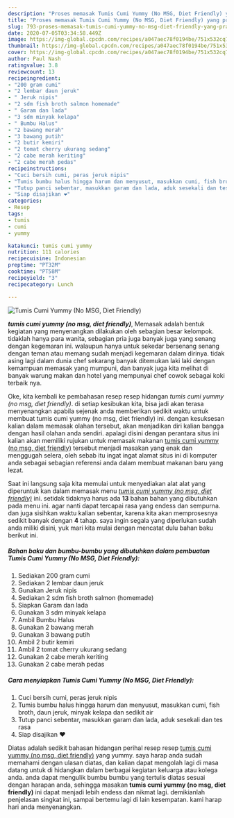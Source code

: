 ```yaml
---
description: "Proses memasak Tumis Cumi Yummy (No MSG, Diet Friendly) yang praktis"
title: "Proses memasak Tumis Cumi Yummy (No MSG, Diet Friendly) yang praktis"
slug: 793-proses-memasak-tumis-cumi-yummy-no-msg-diet-friendly-yang-praktis
date: 2020-07-05T03:34:58.449Z
image: https://img-global.cpcdn.com/recipes/a047aec78f0194be/751x532cq70/tumis-cumi-yummy-no-msg-diet-friendly-foto-resep-utama.jpg
thumbnail: https://img-global.cpcdn.com/recipes/a047aec78f0194be/751x532cq70/tumis-cumi-yummy-no-msg-diet-friendly-foto-resep-utama.jpg
cover: https://img-global.cpcdn.com/recipes/a047aec78f0194be/751x532cq70/tumis-cumi-yummy-no-msg-diet-friendly-foto-resep-utama.jpg
author: Paul Nash
ratingvalue: 3.8
reviewcount: 13
recipeingredient:
- "200 gram cumi"
- "2 lembar daun jeruk"
- " Jeruk nipis"
- "2 sdm fish broth salmon homemade"
- " Garam dan lada"
- "3 sdm minyak kelapa"
- " Bumbu Halus"
- "2 bawang merah"
- "3 bawang putih"
- "2 butir kemiri"
- "2 tomat cherry ukurang sedang"
- "2 cabe merah keriting"
- "2 cabe merah pedas"
recipeinstructions:
- "Cuci bersih cumi, peras jeruk nipis"
- "Tumis bumbu halus hingga harum dan menyusut, masukkan cumi, fish broth, daun jeruk, minyak kelapa dan sedikit air"
- "Tutup panci sebentar, masukkan garam dan lada, aduk sesekali dan tes rasa"
- "Siap disajikan ❤️"
categories:
- Resep
tags:
- tumis
- cumi
- yummy

katakunci: tumis cumi yummy 
nutrition: 111 calories
recipecuisine: Indonesian
preptime: "PT32M"
cooktime: "PT58M"
recipeyield: "3"
recipecategory: Lunch

---
```



![Tumis Cumi Yummy (No MSG, Diet Friendly)](https://img-global.cpcdn.com/recipes/a047aec78f0194be/751x532cq70/tumis-cumi-yummy-no-msg-diet-friendly-foto-resep-utama.jpg)

<b><i>tumis cumi yummy (no msg, diet friendly)</i></b>, Memasak adalah bentuk kegiatan yang menyenangkan dilakukan oleh sebagian besar kelompok. tidaklah hanya para wanita, sebagian pria juga banyak juga yang senang dengan kegemaran ini. walaupun hanya untuk sekedar bersenang senang dengan teman atau memang sudah menjadi kegemaran dalam dirinya. tidak asing lagi dalam dunia chef sekarang banyak ditemukan laki laki dengan kemampuan memasak yang mumpuni, dan banyak juga kita melihat di banyak warung makan dan hotel yang mempunyai chef cowok sebagai koki terbaik nya.

Oke, kita kembali ke pembahasan resep resep hidangan <i>tumis cumi yummy (no msg, diet friendly)</i>. di setiap kesibukan kita, bisa jadi akan terasa menyenangkan apabila sejenak anda memberikan sedikit waktu untuk membuat tumis cumi yummy (no msg, diet friendly) ini. dengan kesuksesan kalian dalam memasak olahan tersebut, akan menjadikan diri kalian bangga dengan hasil olahan anda sendiri. apalagi disini dengan perantara situs ini kalian akan memiliki rujukan untuk memasak makanan <u>tumis cumi yummy (no msg, diet friendly)</u> tersebut menjadi masakan yang enak dan menggugah selera, oleh sebab itu ingat ingat alamat situs ini di komputer anda sebagai sebagian referensi anda dalam membuat makanan baru yang lezat.




Saat ini langsung saja kita memulai untuk menyediakan alat alat yang diperuntuk kan dalam memasak menu <u><i>tumis cumi yummy (no msg, diet friendly)</i></u> ini. setidak tidaknya harus ada <b>13</b> bahan bahan yang dibutuhkan pada menu ini. agar nanti dapat tercapai rasa yang endess dan sempurna. dan juga sisihkan waktu kalian sebentar, karena kita akan memprosesnya sedikit banyak dengan <b>4</b> tahap. saya ingin segala yang diperlukan sudah anda miliki disini, yuk mari kita mulai dengan mencatat dulu bahan baku berikut ini.

<!--inarticleads1-->

##### Bahan baku dan bumbu-bumbu yang dibutuhkan dalam pembuatan Tumis Cumi Yummy (No MSG, Diet Friendly):

1. Sediakan 200 gram cumi
1. Sediakan 2 lembar daun jeruk
1. Gunakan  Jeruk nipis
1. Sediakan 2 sdm fish broth salmon (homemade)
1. Siapkan  Garam dan lada
1. Gunakan 3 sdm minyak kelapa
1. Ambil  Bumbu Halus
1. Gunakan 2 bawang merah
1. Gunakan 3 bawang putih
1. Ambil 2 butir kemiri
1. Ambil 2 tomat cherry ukurang sedang
1. Gunakan 2 cabe merah keriting
1. Gunakan 2 cabe merah pedas




<!--inarticleads2-->

##### Cara menyiapkan Tumis Cumi Yummy (No MSG, Diet Friendly):

1. Cuci bersih cumi, peras jeruk nipis
1. Tumis bumbu halus hingga harum dan menyusut, masukkan cumi, fish broth, daun jeruk, minyak kelapa dan sedikit air
1. Tutup panci sebentar, masukkan garam dan lada, aduk sesekali dan tes rasa
1. Siap disajikan ❤️




Diatas adalah sedikit bahasan hidangan perihal resep resep <u>tumis cumi yummy (no msg, diet friendly)</u> yang yummy. saya harap anda sudah memahami dengan ulasan diatas, dan kalian dapat mengolah lagi di masa datang untuk di hidangkan dalam berbagai kegiatan keluarga atau kolega anda. anda dapat mengulik bumbu bumbu yang tertulis diatas sesuai dengan harapan anda, sehingga masakan <b>tumis cumi yummy (no msg, diet friendly)</b> ini dapat menjadi lebih endess dan nikmat lagi. demikianlah penjelasan singkat ini, sampai bertemu lagi di lain kesempatan. kami harap hari anda menyenangkan.
